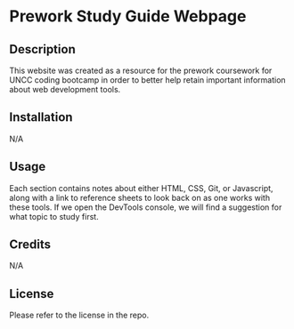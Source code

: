 # Prework Study Guide Webpage

## Description

This website was created as a resource for the prework coursework for UNCC coding bootcamp in order to better help retain important information about web development tools. 

## Installation

N/A

## Usage

Each section contains notes about either HTML, CSS, Git, or Javascript, along with a link to reference sheets to look back on as one works with these tools. If we open the DevTools console, we will find a suggestion for what topic to study first.

## Credits

N/A

## License

Please refer to the license in the repo.